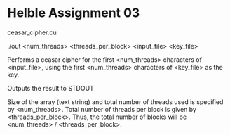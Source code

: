 Helble Assignment 03
====================

ceasar_cipher.cu

./out <num_threads> <threads_per_block> <input_file> <key_file>

Performs a ceasar cipher for the first <num_threads> characters of <input_file>, using the first <num_threads> 
characters of <key_file> as the key.

Outputs the result to STDOUT

Size of the array (text string) and total number of threads used is specified by <num_threads>. 
Total number of threads per block is given by <threads_per_block>.
Thus, the total number of blocks will be <num_threads> / <threads_per_block>.
